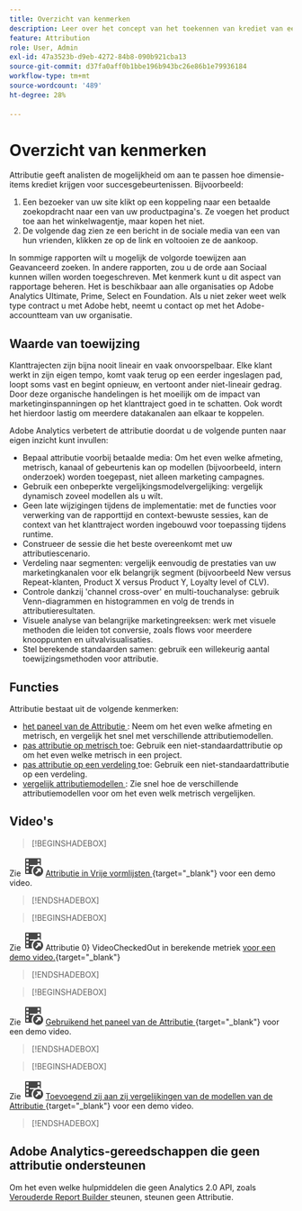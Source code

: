 ```yaml
---
title: Overzicht van kenmerken
description: Leer over het concept van het toekennen van krediet van een succesgebeurtenis aan veelvoudige afmetingspunten.
feature: Attribution
role: User, Admin
exl-id: 47a3523b-d9eb-4272-84b8-090b921cba13
source-git-commit: d37fa0aff0b1bbe196b943bc26e86b1e79936184
workflow-type: tm+mt
source-wordcount: '489'
ht-degree: 28%

---
```


# Overzicht van kenmerken

Attributie geeft analisten de mogelijkheid om aan te passen hoe dimensie-items krediet krijgen voor succesgebeurtenissen. Bijvoorbeeld:

1. Een bezoeker van uw site klikt op een koppeling naar een betaalde zoekopdracht naar een van uw productpagina&#39;s. Ze voegen het product toe aan het winkelwagentje, maar kopen het niet.
2. De volgende dag zien ze een bericht in de sociale media van een van hun vrienden, klikken ze op de link en voltooien ze de aankoop.

In sommige rapporten wilt u mogelijk de volgorde toewijzen aan Geavanceerd zoeken. In andere rapporten, zou u de orde aan Sociaal kunnen willen worden toegeschreven. Met kenmerk kunt u dit aspect van rapportage beheren. Het is beschikbaar aan alle organisaties op Adobe Analytics Ultimate, Prime, Select en Foundation. Als u niet zeker weet welk type contract u met Adobe hebt, neemt u contact op met het Adobe-accountteam van uw organisatie.

## Waarde van toewijzing

Klanttrajecten zijn bijna nooit lineair en vaak onvoorspelbaar. Elke klant werkt in zijn eigen tempo, komt vaak terug op een eerder ingeslagen pad, loopt soms vast en begint opnieuw, en vertoont ander niet-lineair gedrag. Door deze organische handelingen is het moeilijk om de impact van marketinginspanningen op het klanttraject goed in te schatten. Ook wordt het hierdoor lastig om meerdere datakanalen aan elkaar te koppelen.

<!--
![Attribution problem](assets/attribution_iq_problem.png)
-->

Adobe Analytics verbetert de attributie doordat u de volgende punten naar eigen inzicht kunt invullen:

* Bepaal attributie voorbij betaalde media: Om het even welke afmeting, metrisch, kanaal of gebeurtenis kan op modellen (bijvoorbeeld, intern onderzoek) worden toegepast, niet alleen marketing campagnes.
* Gebruik een onbeperkte vergelijkingsmodelvergelijking: vergelijk dynamisch zoveel modellen als u wilt.
* Geen late wijzigingen tijdens de implementatie: met de functies voor verwerking van de rapporttijd en context-bewuste sessies, kan de context van het klanttraject worden ingebouwd voor toepassing tijdens runtime.
* Construeer de sessie die het beste overeenkomt met uw attributiescenario.
* Verdeling naar segmenten: vergelijk eenvoudig de prestaties van uw marketingkanalen voor elk belangrijk segment (bijvoorbeeld New versus Repeat-klanten, Product X versus Product Y, Loyalty level of CLV).
* Controle dankzij &#39;channel cross-over&#39; en multi-touchanalyse: gebruik Venn-diagrammen en histogrammen en volg de trends in attributieresultaten.
* Visuele analyse van belangrijke marketingreeksen: werk met visuele methoden die leiden tot conversie, zoals flows voor meerdere knooppunten en uitvalvisualisaties.
* Stel berekende standaarden samen: gebruik een willekeurig aantal toewijzingsmethoden voor attributie.

## Functies

Attributie bestaat uit de volgende kenmerken:

* [ het paneel van de Attributie ](../c-panels/attribution.md): Neem om het even welke afmeting en metrisch, en vergelijk het snel met verschillende attributiemodellen.
* [ pas attributie op metrisch ](../visualizations/freeform-table/column-row-settings/column-settings.md) toe: Gebruik een niet-standaardattributie op om het even welke metrisch in een project.
* [ pas attributie op een verdeling ](../components/dimensions/t-breakdown-fa.md) toe: Gebruik een niet-standaardattributie op een verdeling.
* [ vergelijk attributiemodellen ](../components/apply-create-metrics.md): Zie snel hoe de verschillende attributiemodellen voor om het even welk metrisch vergelijken.

## Video&#39;s


>[!BEGINSHADEBOX]

Zie ![ VideoCheckedOut ](/help/assets/icons/VideoCheckedOut.svg) [ Attributie in Vrije vormlijsten ](https://video.tv.adobe.com/v/23136?quality=12&learn=on){target="_blank"} voor een demo video.

>[!ENDSHADEBOX]


>[!BEGINSHADEBOX]

Zie ![ ](/help/assets/icons/VideoCheckedOut.svg) Attributie 0&rbrace; VideoCheckedOut in berekende metriek [ voor een demo video.](https://video.tv.adobe.com/v/23140?quality=12&learn=on){target="_blank"}

>[!ENDSHADEBOX]


>[!BEGINSHADEBOX]

Zie ![ VideoCheckedOut ](/help/assets/icons/VideoCheckedOut.svg) [ Gebruikend het paneel van de Attributie ](https://video.tv.adobe.com/v/23139?quality=12&learn=on){target="_blank"} voor een demo video.

>[!ENDSHADEBOX]


>[!BEGINSHADEBOX]

Zie ![ VideoCheckedOut ](/help/assets/icons/VideoCheckedOut.svg) [ Toevoegend zij aan zij vergelijkingen van de modellen van de Attributie ](https://video.tv.adobe.com/v/23651?quality=12&learn=on){target="_blank"} voor een demo video.

>[!ENDSHADEBOX]


## Adobe Analytics-gereedschappen die geen attributie ondersteunen

Om het even welke hulpmiddelen die geen Analytics 2.0 API, zoals [ Verouderde Report Builder ](/help/analyze/legacy-report-builder/home.md) steunen, steunen geen Attributie.
